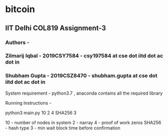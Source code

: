 # bitcoin
## IIT Delhi COL819 Assignment-3
### Authors - 
### Zilmarij Iqbal - 2019CSY7584 - csy197584 at cse dot iitd dot ac dot in
### Shubham Gupta - 2019CSZ8470 - shubham.gupta at cse dot iitd dot ac dot in

System requirement - 
python3.7 , anaconda contains all the required library

Running Instructions - 

python3 main.py 10 2 4 SHA256 3

10 - number of nodes in system
2 - narray
4 - proof of work zeros
SHA256 - hash type
3 - min wait block time before confirmation
